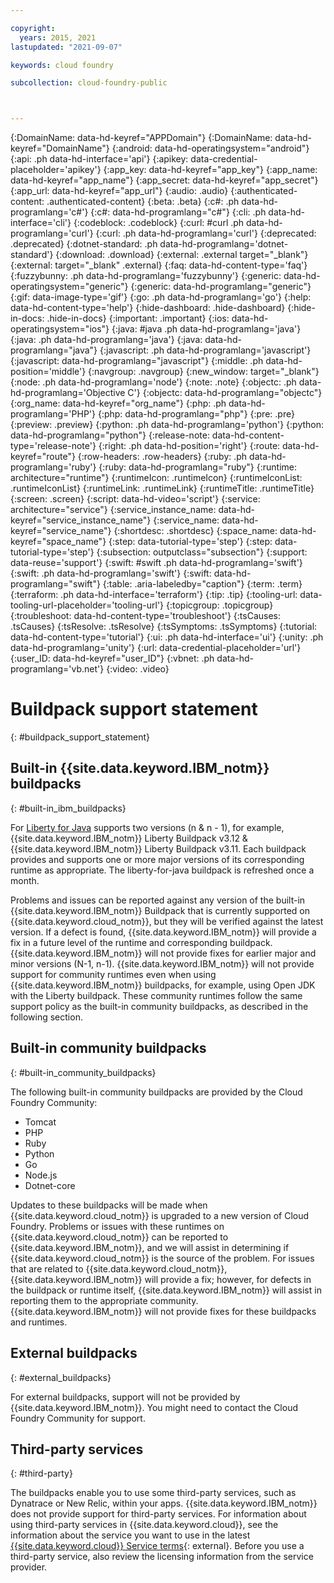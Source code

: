 ```yaml
---

copyright:
  years: 2015, 2021
lastupdated: "2021-09-07"

keywords: cloud foundry

subcollection: cloud-foundry-public



---
```



{:DomainName: data-hd-keyref="APPDomain"}
{:DomainName: data-hd-keyref="DomainName"}
{:android: data-hd-operatingsystem="android"}
{:api: .ph data-hd-interface='api'}
{:apikey: data-credential-placeholder='apikey'}
{:app_key: data-hd-keyref="app_key"}
{:app_name: data-hd-keyref="app_name"}
{:app_secret: data-hd-keyref="app_secret"}
{:app_url: data-hd-keyref="app_url"}
{:audio: .audio}
{:authenticated-content: .authenticated-content}
{:beta: .beta}
{:c#: .ph data-hd-programlang='c#'}
{:c#: data-hd-programlang="c#"}
{:cli: .ph data-hd-interface='cli'}
{:codeblock: .codeblock}
{:curl: #curl .ph data-hd-programlang='curl'}
{:curl: .ph data-hd-programlang='curl'}
{:deprecated: .deprecated}
{:dotnet-standard: .ph data-hd-programlang='dotnet-standard'}
{:download: .download}
{:external: .external target="_blank"}
{:external: target="_blank" .external}
{:faq: data-hd-content-type='faq'}
{:fuzzybunny: .ph data-hd-programlang='fuzzybunny'}
{:generic: data-hd-operatingsystem="generic"}
{:generic: data-hd-programlang="generic"}
{:gif: data-image-type='gif'}
{:go: .ph data-hd-programlang='go'}
{:help: data-hd-content-type='help'}
{:hide-dashboard: .hide-dashboard}
{:hide-in-docs: .hide-in-docs}
{:important: .important}
{:ios: data-hd-operatingsystem="ios"}
{:java: #java .ph data-hd-programlang='java'}
{:java: .ph data-hd-programlang='java'}
{:java: data-hd-programlang="java"}
{:javascript: .ph data-hd-programlang='javascript'}
{:javascript: data-hd-programlang="javascript"}
{:middle: .ph data-hd-position='middle'}
{:navgroup: .navgroup}
{:new_window: target="_blank"}
{:node: .ph data-hd-programlang='node'}
{:note: .note}
{:objectc: .ph data-hd-programlang='Objective C'}
{:objectc: data-hd-programlang="objectc"}
{:org_name: data-hd-keyref="org_name"}
{:php: .ph data-hd-programlang='PHP'}
{:php: data-hd-programlang="php"}
{:pre: .pre}
{:preview: .preview}
{:python: .ph data-hd-programlang='python'}
{:python: data-hd-programlang="python"}
{:release-note: data-hd-content-type='release-note'}
{:right: .ph data-hd-position='right'}
{:route: data-hd-keyref="route"}
{:row-headers: .row-headers}
{:ruby: .ph data-hd-programlang='ruby'}
{:ruby: data-hd-programlang="ruby"}
{:runtime: architecture="runtime"}
{:runtimeIcon: .runtimeIcon}
{:runtimeIconList: .runtimeIconList}
{:runtimeLink: .runtimeLink}
{:runtimeTitle: .runtimeTitle}
{:screen: .screen}
{:script: data-hd-video='script'}
{:service: architecture="service"}
{:service_instance_name: data-hd-keyref="service_instance_name"}
{:service_name: data-hd-keyref="service_name"}
{:shortdesc: .shortdesc}
{:space_name: data-hd-keyref="space_name"}
{:step: data-tutorial-type='step'}
{:step: data-tutorial-type='step'} 
{:subsection: outputclass="subsection"}
{:support: data-reuse='support'}
{:swift: #swift .ph data-hd-programlang='swift'}
{:swift: .ph data-hd-programlang='swift'}
{:swift: data-hd-programlang="swift"}
{:table: .aria-labeledby="caption"}
{:term: .term}
{:terraform: .ph data-hd-interface='terraform'}
{:tip: .tip}
{:tooling-url: data-tooling-url-placeholder='tooling-url'}
{:topicgroup: .topicgroup}
{:troubleshoot: data-hd-content-type='troubleshoot'}
{:tsCauses: .tsCauses}
{:tsResolve: .tsResolve}
{:tsSymptoms: .tsSymptoms}
{:tutorial: data-hd-content-type='tutorial'}
{:ui: .ph data-hd-interface='ui'}
{:unity: .ph data-hd-programlang='unity'}
{:url: data-credential-placeholder='url'}
{:user_ID: data-hd-keyref="user_ID"}
{:vbnet: .ph data-hd-programlang='vb.net'}
{:video: .video}

# Buildpack support statement
{: #buildpack_support_statement}


## Built-in {{site.data.keyword.IBM_notm}} buildpacks
{: #built-in_ibm_buildpacks}

For [Liberty for Java](/docs/cloud-foundry-public?topic=cloud-foundry-public-getting-started-liberty) supports two versions (n & n - 1), for example, {{site.data.keyword.IBM_notm}} Liberty Buildpack v3.12 & {{site.data.keyword.IBM_notm}} Liberty Buildpack v3.11. Each buildpack provides and supports one or more major versions of its corresponding runtime as appropriate. The liberty-for-java buildpack is refreshed once a month.

Problems and issues can be reported against any version of the built-in {{site.data.keyword.IBM_notm}} Buildpack that is currently supported on {{site.data.keyword.cloud_notm}}, but they will be verified against the latest version. If a defect is found, {{site.data.keyword.IBM_notm}} will provide a fix in a future level of the runtime and corresponding buildpack. {{site.data.keyword.IBM_notm}} will not provide fixes for earlier major and minor versions (N-1, n-1). {{site.data.keyword.IBM_notm}} will not provide support for community runtimes even when using {{site.data.keyword.IBM_notm}} buildpacks, for example, using Open JDK with the Liberty buildpack. These community runtimes follow the same support policy as the built-in community buildpacks, as described in the following section.

## Built-in community buildpacks
{: #built-in_community_buildpacks}

The following built-in community buildpacks are provided by the Cloud Foundry Community:

* Tomcat
* PHP
* Ruby
* Python
* Go
* Node.js
* Dotnet-core

Updates to these buildpacks will be made when {{site.data.keyword.cloud_notm}} is upgraded to a new version of Cloud Foundry. Problems or issues with these runtimes on {{site.data.keyword.cloud_notm}} can be reported to {{site.data.keyword.IBM_notm}}, and we will assist in determining if {{site.data.keyword.cloud_notm}} is the source of the problem. For issues that are related to {{site.data.keyword.cloud_notm}}, {{site.data.keyword.IBM_notm}} will provide a fix; however, for defects in the buildpack or runtime itself, {{site.data.keyword.IBM_notm}} will assist in reporting them to the appropriate community. {{site.data.keyword.IBM_notm}} will not provide fixes for these buildpacks and runtimes.

## External buildpacks
{: #external_buildpacks}

For external buildpacks, support will not be provided by {{site.data.keyword.IBM_notm}}. You might need to contact the Cloud Foundry Community for support.

## Third-party services
{: #third-party}

The buildpacks enable you to use some third-party services, such as Dynatrace or New Relic, within your apps. {{site.data.keyword.IBM_notm}} does not provide support for third-party services. For information about using third-party services in {{site.data.keyword.cloud}}, see the information about the service you want to use in the latest [{{site.data.keyword.cloud}} Service terms](https://www-03.ibm.com/software/sla/sladb.nsf/sla/bm){: external}. Before you use a third-party service, also review the licensing information from the service provider.




